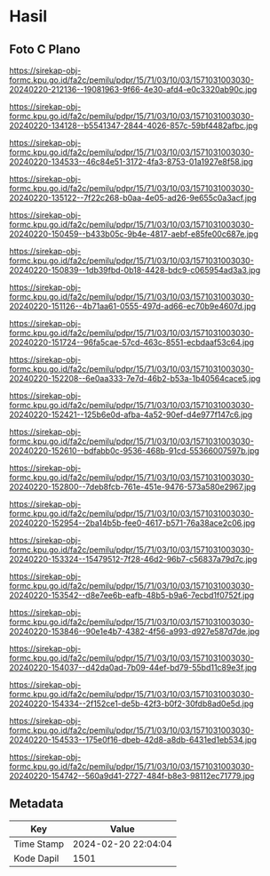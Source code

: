 # Hasil

## Foto C Plano

https://sirekap-obj-formc.kpu.go.id/fa2c/pemilu/pdpr/15/71/03/10/03/1571031003030-20240220-212136--19081963-9f66-4e30-afd4-e0c3320ab90c.jpg

https://sirekap-obj-formc.kpu.go.id/fa2c/pemilu/pdpr/15/71/03/10/03/1571031003030-20240220-134128--b5541347-2844-4026-857c-59bf4482afbc.jpg

https://sirekap-obj-formc.kpu.go.id/fa2c/pemilu/pdpr/15/71/03/10/03/1571031003030-20240220-134533--46c84e51-3172-4fa3-8753-01a1927e8f58.jpg

https://sirekap-obj-formc.kpu.go.id/fa2c/pemilu/pdpr/15/71/03/10/03/1571031003030-20240220-135122--7f22c268-b0aa-4e05-ad26-9e655c0a3acf.jpg

https://sirekap-obj-formc.kpu.go.id/fa2c/pemilu/pdpr/15/71/03/10/03/1571031003030-20240220-150459--b433b05c-9b4e-4817-aebf-e85fe00c687e.jpg

https://sirekap-obj-formc.kpu.go.id/fa2c/pemilu/pdpr/15/71/03/10/03/1571031003030-20240220-150839--1db39fbd-0b18-4428-bdc9-c065954ad3a3.jpg

https://sirekap-obj-formc.kpu.go.id/fa2c/pemilu/pdpr/15/71/03/10/03/1571031003030-20240220-151126--4b71aa61-0555-497d-ad66-ec70b9e4607d.jpg

https://sirekap-obj-formc.kpu.go.id/fa2c/pemilu/pdpr/15/71/03/10/03/1571031003030-20240220-151724--96fa5cae-57cd-463c-8551-ecbdaaf53c64.jpg

https://sirekap-obj-formc.kpu.go.id/fa2c/pemilu/pdpr/15/71/03/10/03/1571031003030-20240220-152208--6e0aa333-7e7d-46b2-b53a-1b40564cace5.jpg

https://sirekap-obj-formc.kpu.go.id/fa2c/pemilu/pdpr/15/71/03/10/03/1571031003030-20240220-152421--125b6e0d-afba-4a52-90ef-d4e977f147c6.jpg

https://sirekap-obj-formc.kpu.go.id/fa2c/pemilu/pdpr/15/71/03/10/03/1571031003030-20240220-152610--bdfabb0c-9536-468b-91cd-55366007597b.jpg

https://sirekap-obj-formc.kpu.go.id/fa2c/pemilu/pdpr/15/71/03/10/03/1571031003030-20240220-152800--7deb8fcb-761e-451e-9476-573a580e2967.jpg

https://sirekap-obj-formc.kpu.go.id/fa2c/pemilu/pdpr/15/71/03/10/03/1571031003030-20240220-152954--2ba14b5b-fee0-4617-b571-76a38ace2c06.jpg

https://sirekap-obj-formc.kpu.go.id/fa2c/pemilu/pdpr/15/71/03/10/03/1571031003030-20240220-153324--15479512-7f28-46d2-96b7-c56837a79d7c.jpg

https://sirekap-obj-formc.kpu.go.id/fa2c/pemilu/pdpr/15/71/03/10/03/1571031003030-20240220-153542--d8e7ee6b-eafb-48b5-b9a6-7ecbd1f0752f.jpg

https://sirekap-obj-formc.kpu.go.id/fa2c/pemilu/pdpr/15/71/03/10/03/1571031003030-20240220-153846--90e1e4b7-4382-4f56-a993-d927e587d7de.jpg

https://sirekap-obj-formc.kpu.go.id/fa2c/pemilu/pdpr/15/71/03/10/03/1571031003030-20240220-154037--d42da0ad-7b09-44ef-bd79-55bd11c89e3f.jpg

https://sirekap-obj-formc.kpu.go.id/fa2c/pemilu/pdpr/15/71/03/10/03/1571031003030-20240220-154334--2f152ce1-de5b-42f3-b0f2-30fdb8ad0e5d.jpg

https://sirekap-obj-formc.kpu.go.id/fa2c/pemilu/pdpr/15/71/03/10/03/1571031003030-20240220-154533--175e0f16-dbeb-42d8-a8db-6431ed1eb534.jpg

https://sirekap-obj-formc.kpu.go.id/fa2c/pemilu/pdpr/15/71/03/10/03/1571031003030-20240220-154742--560a9d41-2727-484f-b8e3-98112ec71779.jpg


## Metadata

| Key        | Value               |
| ---------- | ------------------- |
| Time Stamp | 2024-02-20 22:04:04 |
| Kode Dapil | 1501                |



